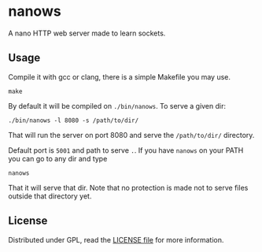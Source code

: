 nanows
======

A nano HTTP web server made to learn sockets.

Usage
-----

Compile it with gcc or clang, there is a simple Makefile you may use.

    make

By default it will be compiled on `./bin/nanows`. To serve a given dir:

    ./bin/nanows -l 8080 -s /path/to/dir/

That will run the server on port 8080 and serve the `/path/to/dir/` directory.

Default port is `5001` and path to serve `.`. If you have `nanows` on your PATH
you can go to any dir and type

    nanows

That it will serve that dir. Note that no protection is made not to serve files
outside that directory yet.

License
-------

Distributed under GPL, read the [LICENSE file](LICENSE) for more information.
